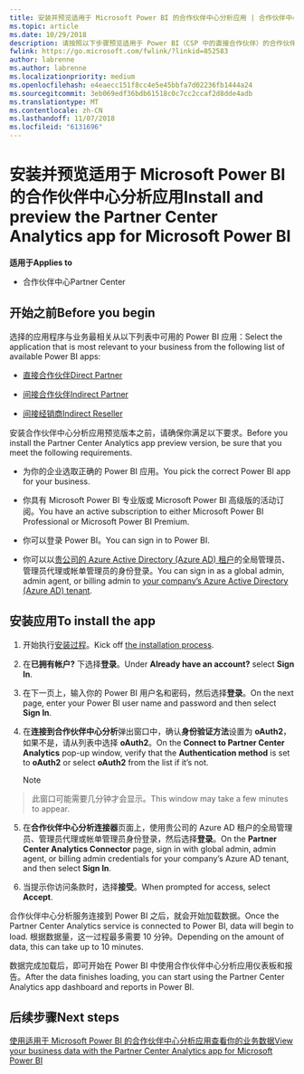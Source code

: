 ```yaml
---
title: 安装并预览适用于 Microsoft Power BI 的合作伙伴中心分析应用 | 合作伙伴中心
ms.topic: article
ms.date: 10/29/2018
description: 请按照以下步骤预览适用于 Power BI（CSP 中的直接合作伙伴）的合作伙伴中心分析应用。
fwlink: https://go.microsoft.com/fwlink/?linkid=852583
author: labrenne
ms.author: labrenne
ms.localizationpriority: medium
ms.openlocfilehash: e4eaecc151f8cc4e5e45bbfa7d02236fb1444a24
ms.sourcegitcommit: 3eb069edf36bdb61518c0c7cc2ccaf2d8dde4adb
ms.translationtype: MT
ms.contentlocale: zh-CN
ms.lasthandoff: 11/07/2018
ms.locfileid: "6131696"
---
```

# <a name="install-and-preview-the-partner-center-analytics-app-for-microsoft-power-bi"></a><span data-ttu-id="2df4c-103">安装并预览适用于 Microsoft Power BI 的合作伙伴中心分析应用</span><span class="sxs-lookup"><span data-stu-id="2df4c-103">Install and preview the Partner Center Analytics app for Microsoft Power BI</span></span>

**<span data-ttu-id="2df4c-104">适用于</span><span class="sxs-lookup"><span data-stu-id="2df4c-104">Applies to</span></span>**

- <span data-ttu-id="2df4c-105">合作伙伴中心</span><span class="sxs-lookup"><span data-stu-id="2df4c-105">Partner Center</span></span>

## <a name="before-you-begin"></a><span data-ttu-id="2df4c-106">开始之前</span><span class="sxs-lookup"><span data-stu-id="2df4c-106">Before you begin</span></span>

<span data-ttu-id="2df4c-107">选择的应用程序与业务最相关从以下列表中可用的 Power BI 应用：</span><span class="sxs-lookup"><span data-stu-id="2df4c-107">Select the application that is most relevant to your business from the following list of available Power BI apps:</span></span>
- [<span data-ttu-id="2df4c-108">直接合作伙伴</span><span class="sxs-lookup"><span data-stu-id="2df4c-108">Direct Partner</span></span>](https://app.powerbi.com/groups/me/getdata/services/direct-providers-partner-analytics)

- [<span data-ttu-id="2df4c-109">间接合作伙伴</span><span class="sxs-lookup"><span data-stu-id="2df4c-109">Indirect Partner</span></span>](https://app.powerbi.com/groups/me/getdata/services/indirect-providers-partner-analytics)

- [<span data-ttu-id="2df4c-110">间接经销商</span><span class="sxs-lookup"><span data-stu-id="2df4c-110">Indirect Reseller</span></span>](https://app.powerbi.com/groups/me/getdata/services/indirect-seller-partner-analytics)

<span data-ttu-id="2df4c-111">安装合作伙伴中心分析应用预览版本之前，请确保你满足以下要求。</span><span class="sxs-lookup"><span data-stu-id="2df4c-111">Before you install the Partner Center Analytics app preview version, be sure that you meet the following requirements.</span></span>

- <span data-ttu-id="2df4c-112">为你的企业选取正确的 Power BI 应用。</span><span class="sxs-lookup"><span data-stu-id="2df4c-112">You pick the correct Power BI app for your business.</span></span>

- <span data-ttu-id="2df4c-113">你具有 Microsoft Power BI 专业版或 Microsoft Power BI 高级版的活动订阅。</span><span class="sxs-lookup"><span data-stu-id="2df4c-113">You have an active subscription to either Microsoft Power BI Professional or Microsoft Power BI Premium.</span></span>

- <span data-ttu-id="2df4c-114">你可以登录 Power BI。</span><span class="sxs-lookup"><span data-stu-id="2df4c-114">You can sign in to Power BI.</span></span>

- <span data-ttu-id="2df4c-115">你可以以[贵公司的 Azure Active Directory (Azure AD) 租户](azure-active-directory-tenants-and-partner-center.md)的全局管理员、管理员代理或帐单管理员的身份登录。</span><span class="sxs-lookup"><span data-stu-id="2df4c-115">You can sign in as a global admin, admin agent, or billing admin to [your company’s Azure Active Directory (Azure AD) tenant](azure-active-directory-tenants-and-partner-center.md).</span></span>

## <a name="to-install-the-app"></a><span data-ttu-id="2df4c-116">安装应用</span><span class="sxs-lookup"><span data-stu-id="2df4c-116">To install the app</span></span>

1. <span data-ttu-id="2df4c-117">开始执行[安装过程](https://app.powerbi.com/getdata/services/partneranalytics?cpcode=PartnerCenterAnalytics&getDataForceConnect=true&alwaysPromptForContentProviderCreds=true)。</span><span class="sxs-lookup"><span data-stu-id="2df4c-117">Kick off [the installation process](https://app.powerbi.com/getdata/services/partneranalytics?cpcode=PartnerCenterAnalytics&getDataForceConnect=true&alwaysPromptForContentProviderCreds=true).</span></span>

2. <span data-ttu-id="2df4c-118">在**已拥有帐户?** 下选择**登录**。</span><span class="sxs-lookup"><span data-stu-id="2df4c-118">Under **Already have an account?** select **Sign In**.</span></span> 

3.  <span data-ttu-id="2df4c-119">在下一页上，输入你的 Power BI 用户名和密码，然后选择**登录**。</span><span class="sxs-lookup"><span data-stu-id="2df4c-119">On the next page, enter your Power BI user name and password and then select **Sign In**.</span></span> 

4.  <span data-ttu-id="2df4c-120">在**连接到合作伙伴中心分析**弹出窗口中，确认**身份验证方法**设置为 **oAuth2**，如果不是，请从列表中选择 **oAuth2**。</span><span class="sxs-lookup"><span data-stu-id="2df4c-120">On the **Connect to Partner Center Analytics** pop-up window, verify that the **Authentication method** is set to **oAuth2** or select **oAuth2** from the list if it’s not.</span></span> 

    > [!NOTE]  
>  <span data-ttu-id="2df4c-121">此窗口可能需要几分钟才会显示。</span><span class="sxs-lookup"><span data-stu-id="2df4c-121">This window may take a few minutes to appear.</span></span>

5.  <span data-ttu-id="2df4c-122">在**合作伙伴中心分析连接器**页面上，使用贵公司的 Azure AD 租户的全局管理员、管理员代理或帐单管理员身份登录，然后选择**登录**。</span><span class="sxs-lookup"><span data-stu-id="2df4c-122">On the **Partner Center Analytics Connector** page, sign in with global admin, admin agent, or billing admin credentials for your company’s Azure AD tenant, and then select **Sign In**.</span></span>
 
6.  <span data-ttu-id="2df4c-123">当提示你访问条款时，选择**接受**。</span><span class="sxs-lookup"><span data-stu-id="2df4c-123">When prompted for access, select **Accept**.</span></span> 

<span data-ttu-id="2df4c-124">合作伙伴中心分析服务连接到 Power BI 之后，就会开始加载数据。</span><span class="sxs-lookup"><span data-stu-id="2df4c-124">Once the Partner Center Analytics service is connected to Power BI, data will begin to load.</span></span> <span data-ttu-id="2df4c-125">根据数据量，这一过程最多需要 10 分钟。</span><span class="sxs-lookup"><span data-stu-id="2df4c-125">Depending on the amount of data, this can take up to 10 minutes.</span></span> 

<span data-ttu-id="2df4c-126">数据完成加载后，即可开始在 Power BI 中使用合作伙伴中心分析应用仪表板和报告。</span><span class="sxs-lookup"><span data-stu-id="2df4c-126">After the data finishes loading, you can start using the Partner Center Analytics app dashboard and reports in Power BI.</span></span>

## <a name="next-steps"></a><span data-ttu-id="2df4c-127">后续步骤</span><span class="sxs-lookup"><span data-stu-id="2df4c-127">Next steps</span></span>

[<span data-ttu-id="2df4c-128">使用适用于 Microsoft Power BI 的合作伙伴中心分析应用查看你的业务数据</span><span class="sxs-lookup"><span data-stu-id="2df4c-128">View your business data with the Partner Center Analytics app for Microsoft Power BI</span></span>](power-bi-app-for-direct-partners-use.md)
